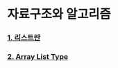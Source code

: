 # 자료구조와 알고리즘

### [1. 리스트란](./explanation/ListADT.md)

### [2. Array List Type](./explanation/ArrayListType.md)

